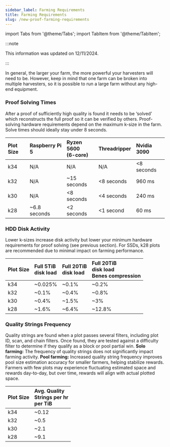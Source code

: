 ```yaml
---
sidebar_label: Farming Requirements
title: Farming Requirements
slug: /new-proof-farming-requirements
---
```


import Tabs from '@theme/Tabs';
import TabItem from '@theme/TabItem';

:::note

This information was updated on 12/11/2024.

:::

In general, the larger your farm, the more powerful your harvesters will need to be. However, keep in mind that one farm can be broken into multiple harvesters, so it is possible to run a large farm without any high-end equipment.

### Proof Solving Times

After a proof of sufficiently high quality is found it needs to be ‘solved’ which reconstructs the full proof so it can be verified by others. Proof-solving hardware requirements depend on the maximum k-size in the farm. Solve times should ideally stay under 8 seconds.

| Plot Size | Raspberry Pi 5 | Ryzen 5600 <br/> (6-core) | Threadripper | Nvidia 3090 |
| :-------- | :------------- | :------------------------ | :----------- | :---------- |
| k34       | N/A            | N/A                       | N/A          | <8 seconds  |
| k32       | N/A            | ~15 seconds               | <8 seconds   | 960 ms      |
| k30       | N/A            | <8 seconds                | <4 seconds   | 240 ms      |
| k28       | ~6.8 seconds   | <2 seconds                | <1 second    | 60 ms       |

### HDD Disk Activity

Lower k-sizes increase disk activity but lower your minimum hardware requirements for proof solving (see previous section). For SSDs, k28 plots are recommended due to minimal impact on farming performance.

| Plot Size | Full 5TiB <br/> disk load | Full 20TiB <br/> disk load | Full 20TiB <br/> disk load <br/> Benes compression |
| :-------- | :------------------------ | :------------------------- | :------------------------------------------------- |
| k34       | ~0.025%                   | ~0.1%                      | ~0.2%                                              |
| k32       | ~0.1%                     | ~0.4%                      | ~0.8%                                              |
| k30       | ~0.4%                     | ~1.5%                      | ~3%                                                |
| k28       | ~1.6%                     | ~6.4%                      | ~12.8%                                             |

### Quality Strings Frequency

Quality strings are found when a plot passes several filters, including plot ID, scan, and chain filters. Once found, they are tested against a difficulty filter to determine if they qualify as a block or pool partial win.
**Solo farming:** The frequency of quality strings does not significantly impact farming activity.
**Pool farming:** Increased quality string frequency improves pool size estimation accuracy for smaller farmers, helping stabilize rewards. Farmers with few plots may experience fluctuating estimated space and rewards day-to-day, but over time, rewards will align with actual plotted space.

| Plot Size | Avg. Quality <br/> Strings per hr <br/> per TiB |
| :-------- | :---------------------------------------------- |
| k34       | ~0.12                                           |
| k32       | ~0.5                                            |
| k30       | ~2.1                                            |
| k28       | ~9.1                                            |
